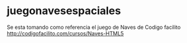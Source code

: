 juegonavesespaciales
====================

Se esta tomando como referencia el juego de Naves de Codigo facilito http://codigofacilito.com/cursos/Naves-HTML5
